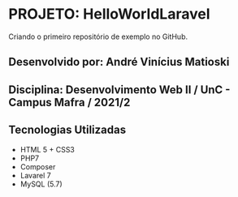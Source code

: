 # **PROJETO: HelloWorldLaravel**
Criando o primeiro repositório de exemplo no GitHub.

## Desenvolvido por: André Vinícius Matioski 
## Disciplina: Desenvolvimento Web II / UnC - Campus Mafra / 2021/2

## **Tecnologias Utilizadas**
* HTML 5 + CSS3
* PHP7
* Composer
* Lavarel 7 
* MySQL (5.7)
